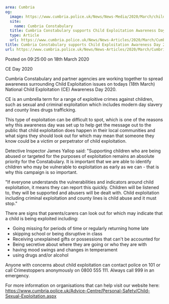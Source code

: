 ```yaml
area: Cumbria
og:
  image: https://www.cumbria.police.uk/News/News-Media/2020/March/child20sexual20abuse20imagejpg.jpg
  site:
    name: Cumbria Constabulary
  title: Cumbria Constabulary supports Child Exploitation Awareness Day 2020
  type: Article
  url: https://www.cumbria.police.uk/News/News-Articles/2020/March/Cumbria-Constabulary-supports-Child-Exploitation-Awareness-Day-2020.aspx
title: Cumbria Constabulary supports Child Exploitation Awareness Day 2020
url: https://www.cumbria.police.uk/News/News-Articles/2020/March/Cumbria-Constabulary-supports-Child-Exploitation-Awareness-Day-2020.aspx
```

Posted on 09:25:00 on 18th March 2020

CE Day 2020

Cumbria Constabulary and partner agencies are working together to spread awareness surrounding Child Exploitation issues on todays (18th March) National Child Exploitation (CE) Awareness Day 2020.

CE is an umbrella term for a range of exploitive crimes against children, such as sexual and criminal exploitation which includes modern day slavery and county lines drugs trafficking.

This type of exploitation can be difficult to spot, which is one of the reasons why this awareness day was set up to help get the message out to the public that child exploitation does happen in their local communities and what signs they should look out for which may mean that someone they know could be a victim or perpetrator of child exploitation.

Detective Inspector James Yallop said: "Supporting children who are being abused or targeted for the purposes of exploitation remains an absolute priority for the Constabulary. It is important that we are able to identify children who may be vulnerable to exploitation as early as we can - that is why this campaign is so important.

"If everyone understands the vulnerabilities and indicators around child exploitation, it means they can report this quickly. Children will be listened to, they will be supported and abusers will be dealt with. Child exploitation including criminal exploitation and county lines is child abuse and it must stop."

There are signs that parents/carers can look out for which may indicate that a child is being exploited including:

 * Going missing for periods of time or regularly returning home late
 * skipping school or being disruptive in class
 * Receiving unexplained gifts or possessions that can't be accounted for
 * Being secretive about where they are going or who they are with
 * having mood swings and changes in temperament
 * using drugs and/or alcohol

Anyone with concerns about child exploitation can contact police on 101 or call Crimestoppers anonymously on 0800 555 111. Always call 999 in an emergency.

For more information on organisations that can help visit our website here: https://www.cumbria.police.uk/Advice-Centre/Personal-Safety/Child-Sexual-Exploitation.aspx
